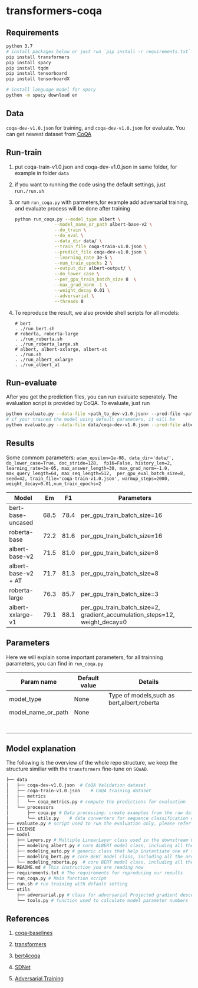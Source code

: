 # transformers-coqa

## Requirements

```bash
python 3.7
# install packages below or just run `pip install -r requirements.txt` 
pip install transformers
pip install spacy
pip install tqdm
pip install tensorboard
pip install tensorboardX

# install language model for spacy
python -m spacy download en
```



## Data

`coqa-dev-v1.0.json` for training, and `coqa-dev-v1.0.json` for evaluate.
You can get newest dataset from [CoQA](https://stanfordnlp.github.io/coqa/) 

## Run-train

1. put coqa-train-v1.0.json and coqa-dev-v1.0.json in same folder, for example in folder `data`
2. if you want to running the code using the default settings, just run`./run.sh`
3. or run `run_coqa.py` with parmeters,for example add adversarial training, and evaluate process will be done after training

    ```bash
    python run_coqa.py --model_type albert \
                   --model_name_or_path albert-base-v2 \
                   --do_train \
                   --do_eval \
                   --data_dir data/ \
                   --train_file coqa-train-v1.0.json \
                   --predict_file coqa-dev-v1.0.json \
                   --learning_rate 3e-5 \
                   --num_train_epochs 2 \
                   --output_dir albert-output/ \
                   --do_lower_case \
                   --per_gpu_train_batch_size 8  \
                   --max_grad_norm -1 \
                   --weight_decay 0.01 \
                   --adversarial \
                   --threads 8
    ```

4. To reproduce the result, we also provide shell scripts for all models:

   ```
   # bert
   . ./run_bert.sh
   # roberta, roberta-large
   . ./run_roberta.sh
   . ./run_roberta_large.sh
   # albert, albert-xxlarge, albert-at
   . ./run.sh
   . ./run_albert_xxlarge
   . ./run_albert_at
   ```

   

## Run-evaluate

After you get the prediction files, you can run evaluate seperately.
The evaluation script is provided by CoQA.
To evaluate, just run

```bash
python evaluate.py --data-file <path_to_dev-v1.0.json> --pred-file <path_to_predictions>
# if your trained the model using default parameters, it will be
python evaluate.py --data-file data/coqa-dev-v1.0.json --pred-file albert-output/predictions_.json
```

## Results

Some commom parameters:
`adam_epsilon=1e-08, data_dir='data/', do_lower_case=True, doc_stride=128,  fp16=False, history_len=2, learning_rate=3e-05, max_answer_length=30, max_grad_norm=-1.0, max_query_length=64, max_seq_length=512,  per_gpu_eval_batch_size=8, seed=42, train_file='coqa-train-v1.0.json', warmup_steps=2000, weight_decay=0.01,num_train_epochs=2`

| Model               | Em   | F1   | Parameters                                                   |
| ------------------- | ---- | ---- | ------------------------------------------------------------ |
| bert-base-uncased   | 68.5 | 78.4 | per_gpu_train_batch_size=16                                  |
| roberta-base        | 72.2 | 81.6 | per_gpu_train_batch_size=16                                  |
| albert-base-v2      | 71.5 | 81.0 | per_gpu_train_batch_size=8                                   |
| albert-base-v2 + AT | 71.7 | 81.3 | per_gpu_train_batch_size=8                                   |
| roberta-large       | 76.3 | 85.7 | per_gpu_train_batch_size=3                                   |
| albert-xxlarge-v1   | 79.1 | 88.1 | per_gpu_train_batch_size=2, gradient_accumulation_steps=12, weight_decay=0 |



## Parameters

Here we will explain some important parameters, for all trainning parameters, you can find in `run_coqa.py`



| Param name         | Default value | Details                                    |
| ------------------ | ------------- | ------------------------------------------ |
| model_type         | None          | Type of models,such as bert,albert,roberta |
| model_name_or_path | None          |                                            |
|                    |               |                                            |
|                    |               |                                            |
|                    |               |                                            |
|                    |               |                                            |
|                    |               |                                            |
|                    |               |                                            |
|                    |               |                                            |



## Model explanation

The following is the overview of the whole repo structure, we keep the structure similiar with the `transformers` fine-tune on `SQuAD`.

```bash
├── data
│   ├── coqa-dev-v1.0.json  # CoQA Validation dataset
│   ├── coqa-train-v1.0.json    # CoQA training dataset
│   ├── metrics
│   │   └── coqa_metrics.py # compute the predictions for evaluation
│   └── processors
│       ├── coqa.py # Data processing: create examples from the raw dataset, convert examples into features
│       └── utils.py    # data converters for sequence classification data sets.
├── evaluate.py # script used to run the evaluation only, please refer to the above Run-evaluate section
├── LICENSE
├── model 
│   ├── Layers.py # Multiple LinearLayer class used in the downstream QA tasks
│   ├── modeling_albert.py # core ALBERT model class, including all the architecture for the downstream QA tasks
│   ├── modeling_auto.py # generic class that help instantiate one of the question answering model classes, As the bert like model has similiar input and output. Use this can make clean code and fast develop and test. Refer to the same class in transformers library
│   ├── modeling_bert.py # core BERT model class, including all the architecture for the downstream QA tasks
│   └── modeling_roberta.py  # core BERT model class, including all the architecture for the downstream QA tasks
├── README.md # This instruction you are reading now
├── requirements.txt # The requirements for reproducing our results
├── run_coqa.py # Main function script
├── run.sh # run training with default setting
└── utils
    ├── adversarial.py # class for adversarial Projected gradient descent and fast graident method
    └── tools.py # function used to calculate model parameter numbers
```

## References

1. [coqa-baselines](https://github.com/stanfordnlp/coqa-baselines)
2. [transformers](https://github.com/huggingface/transformers)
3. [bert4coqa](https://github.com/adamluo1995/Bert4CoQA)
4. [SDNet](https://github.com/microsoft/SDNet)

5. [Adversarial Training](https://fyubang.com/2019/10/15/adversarial-train/)